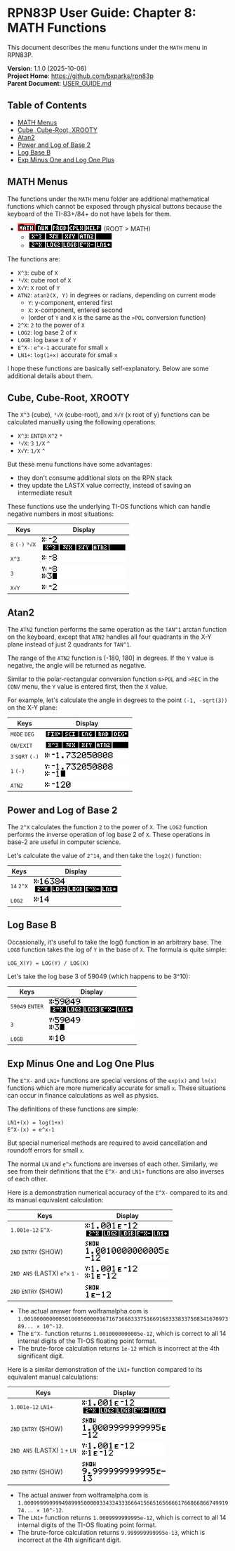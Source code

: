 # RPN83P User Guide: Chapter 8: MATH Functions

This document describes the menu functions under the `MATH` menu in RPN83P.

**Version**: 1.1.0 (2025-10-06)\
**Project Home**: https://github.com/bxparks/rpn83p \
**Parent Document**: [USER_GUIDE.md](USER_GUIDE.md)

## Table of Contents

- [MATH Menus](#math-menus)
- [Cube, Cube-Root, XROOTY](#cube-cube-root-xrooty)
- [Atan2](#atan2)
- [Power and Log of Base 2](#power-and-log-of-base-2)
- [Log Base B](#log-base-b)
- [Exp Minus One and Log One Plus](#exp-minus-one-and-log-one-plus)

## MATH Menus

The functions under the `MATH` menu folder are additional mathematical functions
which cannot be exposed through physical buttons because the keyboard of the
TI-83+/84+ do not have labels for them.

- ![ROOT > MATH](images/menu/root-math.png) (ROOT > MATH)
    - ![ROOT > MATH > Row1](images/menu/root-math-1.png)
    - ![ROOT > MATH > Row2](images/menu/root-math-2.png)

The functions are:

- `X^3`: cube of `X`
- `³√X`: cube root of `X`
- `X√Y`: `X` root of `Y`
- `ATN2`: `atan2(X, Y)` in degrees or radians, depending on current mode
    - `Y`: y-component, entered first
    - `X`: x-component, entered second
    - (order of `Y` and `X` is the same as the `>POL` conversion function)
- `2^X`: `2` to the power of `X`
- `LOG2`: log base 2 of `X`
- `LOGB`: log base `X` of `Y`
- `E^X-`: `e^x-1` accurate for small `x`
- `LN1+`: `log(1+x)` accurate for small `x`

I hope these functions are basically self-explanatory. Below are some additional
details about them.

## Cube, Cube-Root, XROOTY

The `X^3` (cube), `³√X` (cube-root), and `X√Y` (x root of y) functions can be
calculated manually using the following operations:

- `X^3`: `ENTER` `X^2` `*`
- `³√X`: `3` `1/X` `^`
- `X√Y`: `1/X` `^`

But these menu functions have some advantages:

- they don't consume additional slots on the RPN stack
- they update the LASTX value correctly, instead of saving an intermediate
  result

These functions use the underlying TI-OS functions which can handle negative
numbers in most situations:

| **Keys**              | **Display** |
| ----------------      | --------------------- |
| `8` `(-)` `³√X`       | ![](images/math/cube-1.png) |
| `X^3`                 | ![](images/math/cube-2.png) |
| `3`                   | ![](images/math/cube-3.png) |
| `X√Y`                 | ![](images/math/cube-4.png) |

## Atan2

The `ATN2` function performs the same operation as the `TAN^1` arctan function
on the keyboard, except that `ATN2` handles all four quadrants in the X-Y plane
instead of just 2 quadrants for `TAN^1`.

The range of the `ATN2` function is (-180, 180] in degrees. If the `Y` value is
negative, the angle will be returned as negative.

Similar to the polar-rectangular conversion function s`>POL` and `>REC` in the
`CONV` menu, the `Y` value is entered first, then the `X` value.

For example, let's calculate the angle in degrees to the point `(-1, -sqrt(3))`
on the X-Y plane:

| **Keys**              | **Display** |
| ----------------      | --------------------- |
| `MODE` `DEG`          | ![](images/math/atn2-1.png) |
| `ON/EXIT`             | ![](images/math/atn2-2.png) |
| `3` `SQRT` `(-)`      | ![](images/math/atn2-3.png) |
| `1` `(-)`             | ![](images/math/atn2-4.png) |
| `ATN2`                | ![](images/math/atn2-5.png) |

## Power and Log of Base 2

The `2^X` calculates the function `2` to the power of `X`. The `LOG2` function
performs the inverse operation of log base 2 of `X`. These operations in base-2
are useful in computer science.

Let's calculate the value of `2^14`, and then take the `log2()` function:

| **Keys**              | **Display** |
| ----------------      | --------------------- |
| `14` `2^X`            | ![](images/math/pow2-log2-1.png) |
| `LOG2`                | ![](images/math/pow2-log2-2.png) |

## Log Base B

Occasionally, it's useful to take the log() function in an arbitrary base.
The `LOGB` function takes the log of `Y` in the base of `X`. The formula is
quite simple:

```
LOG_X(Y) = LOG(Y) / LOG(X)
```
Let's take the log base 3 of 59049 (which happens to be 3^10):

| **Keys**              | **Display** |
| ----------------      | --------------------- |
| `59049` `ENTER`       | ![](images/math/logb-1.png) |
| `3`                   | ![](images/math/logb-2.png) |
| `LOGB`                | ![](images/math/logb-3.png) |

## Exp Minus One and Log One Plus

The `E^X-` and `LN1+` functions are special versions of the `exp(x)` and `ln(x)`
functions which are more numerically accurate for small `x`. These situations
can occur in finance calculations as well as physics.

The definitions of these functions are simple:

```
LN1+(x) = log(1+x)
E^X-(x) = e^x-1
```

But special numerical methods are required to avoid cancellation and
roundoff errors for small `x`.

The normal `LN` and `e^x` functions are inverses of each other. Similarly, we
see from their definitions that the `E^X-` and `LN1+` functions are also
inverses of each other.

Here is a demonstration numerical accuracy of the `E^X-` compared to its and its
manual equivalent calculation:

| **Keys**                          | **Display**           |
| ----------------                  | --------------------- |
| `1.001e-12` `E^X-`                | ![](images/math/expminus-1.png) |
| `2ND` `ENTRY` (SHOW)              | ![](images/math/expminus-2.png) |
| `2ND ANS` (LASTX) `e^x` `1` `-`   | ![](images/math/expminus-3.png) |
| `2ND` `ENTRY` (SHOW)              | ![](images/math/expminus-4.png) |

- The actual answer from wolframalpha.com is \
  `1.0010000000005010005000001671671668333751669168333833750834167097389... ×
  10^-12`.
- The `E^X-` function returns `1.0010000000005e-12`, which is correct to all 14
  internal digits of the TI-OS floating point format.
- The brute-force calculation returns `1e-12` which is incorrect at the 4th
  significant digit.

Here is a similar demonstration of the `LN1+` function compared to its
equivalent manual calculations:

| **Keys**                          | **Display**           |
| ----------------                  | --------------------- |
| `1.001e-12` `LN1+`                    | ![](images/math/lnplus-1.png) |
| `2ND` `ENTRY` (SHOW)              | ![](images/math/lnplus-2.png) |
| `2ND ANS` (LASTX) `1` `+` `LN`    | ![](images/math/lnplus-3.png) |
| `2ND` `ENTRY` (SHOW)              | ![](images/math/lnplus-4.png) |

- The actual answer from wolframalpha.com is \
  `1.0009999999994989995000003343343336664156651656666176686686674991974... ×
  10^-12`.
- The `LN1+` function returns `1.0009999999995e-12`, which is correct to all
  14 internal digits of the TI-OS floating point format.
- The brute-force calculation returns `9.999999999995e-13`, which is incorrect
  at the 4th significant digit.

